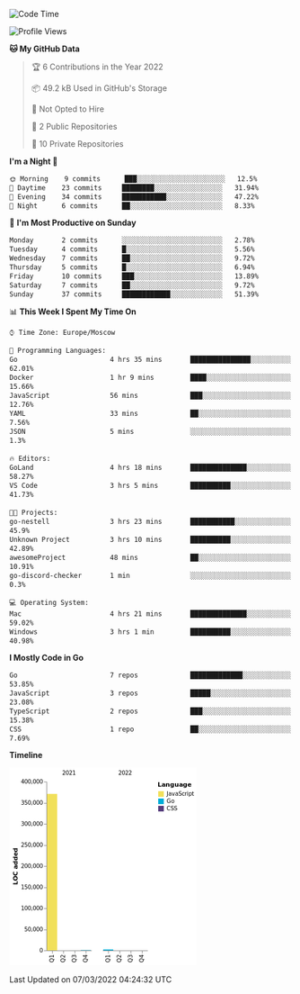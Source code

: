 <!--START_SECTION:waka-->
![Code Time](http://img.shields.io/badge/Code%20Time-200%20hrs%2027%20mins-blue)

![Profile Views](http://img.shields.io/badge/Profile%20Views-2-blue)

**🐱 My GitHub Data** 

> 🏆 6 Contributions in the Year 2022
 > 
> 📦 49.2 kB Used in GitHub's Storage 
 > 
> 🚫 Not Opted to Hire
 > 
> 📜 2 Public Repositories 
 > 
> 🔑 10 Private Repositories  
 > 
**I'm a Night 🦉** 

```text
🌞 Morning    9 commits      ███░░░░░░░░░░░░░░░░░░░░░░   12.5% 
🌆 Daytime    23 commits     ████████░░░░░░░░░░░░░░░░░   31.94% 
🌃 Evening    34 commits     ███████████░░░░░░░░░░░░░░   47.22% 
🌙 Night      6 commits      ██░░░░░░░░░░░░░░░░░░░░░░░   8.33%

```
📅 **I'm Most Productive on Sunday** 

```text
Monday       2 commits      ░░░░░░░░░░░░░░░░░░░░░░░░░   2.78% 
Tuesday      4 commits      █░░░░░░░░░░░░░░░░░░░░░░░░   5.56% 
Wednesday    7 commits      ██░░░░░░░░░░░░░░░░░░░░░░░   9.72% 
Thursday     5 commits      █░░░░░░░░░░░░░░░░░░░░░░░░   6.94% 
Friday       10 commits     ███░░░░░░░░░░░░░░░░░░░░░░   13.89% 
Saturday     7 commits      ██░░░░░░░░░░░░░░░░░░░░░░░   9.72% 
Sunday       37 commits     ████████████░░░░░░░░░░░░░   51.39%

```


📊 **This Week I Spent My Time On** 

```text
⌚︎ Time Zone: Europe/Moscow

💬 Programming Languages: 
Go                       4 hrs 35 mins       ███████████████░░░░░░░░░░   62.01% 
Docker                   1 hr 9 mins         ████░░░░░░░░░░░░░░░░░░░░░   15.66% 
JavaScript               56 mins             ███░░░░░░░░░░░░░░░░░░░░░░   12.76% 
YAML                     33 mins             ██░░░░░░░░░░░░░░░░░░░░░░░   7.56% 
JSON                     5 mins              ░░░░░░░░░░░░░░░░░░░░░░░░░   1.3%

🔥 Editors: 
GoLand                   4 hrs 18 mins       ██████████████░░░░░░░░░░░   58.27% 
VS Code                  3 hrs 5 mins        ██████████░░░░░░░░░░░░░░░   41.73%

🐱‍💻 Projects: 
go-nestell               3 hrs 23 mins       ███████████░░░░░░░░░░░░░░   45.9% 
Unknown Project          3 hrs 10 mins       ██████████░░░░░░░░░░░░░░░   42.89% 
awesomeProject           48 mins             ██░░░░░░░░░░░░░░░░░░░░░░░   10.91% 
go-discord-checker       1 min               ░░░░░░░░░░░░░░░░░░░░░░░░░   0.3%

💻 Operating System: 
Mac                      4 hrs 21 mins       ██████████████░░░░░░░░░░░   59.02% 
Windows                  3 hrs 1 min         ██████████░░░░░░░░░░░░░░░   40.98%

```

**I Mostly Code in Go** 

```text
Go                       7 repos             █████████████░░░░░░░░░░░░   53.85% 
JavaScript               3 repos             █████░░░░░░░░░░░░░░░░░░░░   23.08% 
TypeScript               2 repos             ███░░░░░░░░░░░░░░░░░░░░░░   15.38% 
CSS                      1 repo              ██░░░░░░░░░░░░░░░░░░░░░░░   7.69%

```


**Timeline**

![Chart not found](https://raw.githubusercontent.com/jeezft/jeezft/main/charts/bar_graph.png) 


 Last Updated on 07/03/2022 04:24:32 UTC
<!--END_SECTION:waka-->
